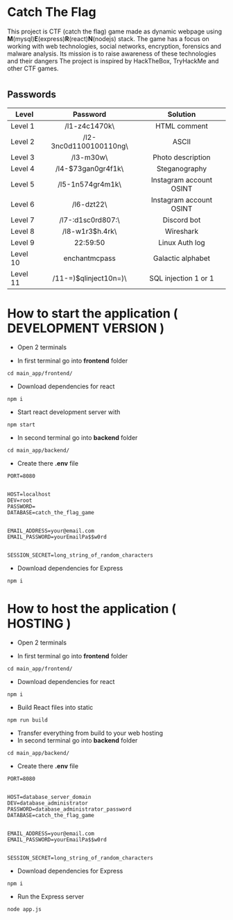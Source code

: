 # Catch The Flag

This project is CTF (catch the flag) game made as dynamic webpage using **M**(mysql)**E**(express)**R**(react)**N**(nodejs) stack. The game has a focus on working with web technologies, social networks, encryption, forensics and malware analysis. Its mission is to raise awareness of these technologies and their dangers The project is inspired by HackTheBox, TryHackMe and other CTF games.
#


## Passwords
| Level            | Password                   |Solution
| -------------    |:-------------:             |:-------------:       
| Level  1         | /l1-z4c1470k\              | HTML comment  
| Level  2         | /l2-3nc0d1100100110ng\     | ASCII | HEX | BINARY  
| Level  3         | /l3-m30w\                  | Photo description
| Level  4         | /l4-$73gan0gr4f1k\         | Steganography  
| Level  5         | /l5-1n574gr4m1k\           | Instagram account OSINT   
| Level  6         | /l6-dzt22\                 | Instagram account OSINT
| Level  7         | /l7-:d1sc0rd807:\          | Discord bot
| Level  8         | /l8-w1r3$h.4rk\            | Wireshark
| Level  9         | 22:59:50                   | Linux Auth log
| Level  10        | enchantmcpass              | Galactic alphabet
| Level  11        | /11-=)$qlinject10n=)\      | SQL injection 1 or 1




# How to start the application ( DEVELOPMENT VERSION )
* Open 2 terminals


* In first terminal go into **frontend** folder
```
cd main_app/frontend/
```
* Download dependencies for react
```
npm i
```
* Start react development server with
```
npm start
```
* In second terminal go into **backend** folder
```
cd main_app/backend/
```
* Create there **.env** file 
```
PORT=8080


HOST=localhost
DEV=root
PASSWORD=
DATABASE=catch_the_flag_game


EMAIL_ADDRESS=your@email.com
EMAIL_PASSWORD=yourEmailPa$$w0rd


SESSION_SECRET=long_string_of_random_characters
```
* Download dependencies for Express
```
npm i
```

# How to host the application ( HOSTING )
* Open 2 terminals


* In first terminal go into **frontend** folder
```
cd main_app/frontend/
```
* Download dependencies for react
```
npm i
```
* Build React files into static
```
npm run build
```
* Transfer everything from build to your web hosting
* In second terminal go into **backend** folder
```
cd main_app/backend/
```
* Create there **.env** file 
```
PORT=8080


HOST=database_server_domain
DEV=database_administrator
PASSWORD=database_administrator_password
DATABASE=catch_the_flag_game


EMAIL_ADDRESS=your@email.com
EMAIL_PASSWORD=yourEmailPa$$w0rd


SESSION_SECRET=long_string_of_random_characters
```
* Download dependencies for Express
```
npm i
```
* Run the Express server
```
node app.js
```

#
#
#

